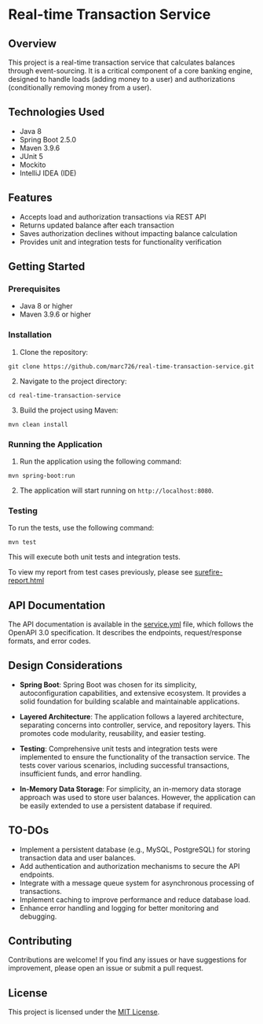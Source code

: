 # Real-time Transaction Service

## Overview

This project is a real-time transaction service that calculates balances through event-sourcing. It is a critical component of a core banking engine, designed to handle loads (adding money to a user) and authorizations (conditionally removing money from a user).

## Technologies Used

- Java 8
- Spring Boot 2.5.0
- Maven 3.9.6
- JUnit 5
- Mockito
- IntelliJ IDEA (IDE)

## Features

- Accepts load and authorization transactions via REST API
- Returns updated balance after each transaction
- Saves authorization declines without impacting balance calculation
- Provides unit and integration tests for functionality verification

## Getting Started

### Prerequisites

- Java 8 or higher
- Maven 3.9.6 or higher

### Installation

1. Clone the repository:

`git clone https://github.com/marc726/real-time-transaction-service.git`

2. Navigate to the project directory:

`cd real-time-transaction-service`

3. Build the project using Maven:

`mvn clean install`

### Running the Application

1. Run the application using the following command:

`mvn spring-boot:run`

2. The application will start running on `http://localhost:8080`.

### Testing

To run the tests, use the following command:

`mvn test`

This will execute both unit tests and integration tests.

To view my report from test cases previously, please see [surefire-report.html](surefire-report.html)

## API Documentation

The API documentation is available in the [service.yml](service.yml) file, which follows the OpenAPI 3.0 specification. It describes the endpoints, request/response formats, and error codes.

## Design Considerations

- **Spring Boot**: Spring Boot was chosen for its simplicity, autoconfiguration capabilities, and extensive ecosystem. It provides a solid foundation for building scalable and maintainable applications.

- **Layered Architecture**: The application follows a layered architecture, separating concerns into controller, service, and repository layers. This promotes code modularity, reusability, and easier testing.

- **Testing**: Comprehensive unit tests and integration tests were implemented to ensure the functionality of the transaction service. The tests cover various scenarios, including successful transactions, insufficient funds, and error handling.

- **In-Memory Data Storage**: For simplicity, an in-memory data storage approach was used to store user balances. However, the application can be easily extended to use a persistent database if required.

## TO-DOs

- Implement a persistent database (e.g., MySQL, PostgreSQL) for storing transaction data and user balances.
- Add authentication and authorization mechanisms to secure the API endpoints.
- Integrate with a message queue system for asynchronous processing of transactions.
- Implement caching to improve performance and reduce database load.
- Enhance error handling and logging for better monitoring and debugging.

## Contributing

Contributions are welcome! If you find any issues or have suggestions for improvement, please open an issue or submit a pull request.

## License

This project is licensed under the [MIT License](LICENSE).
